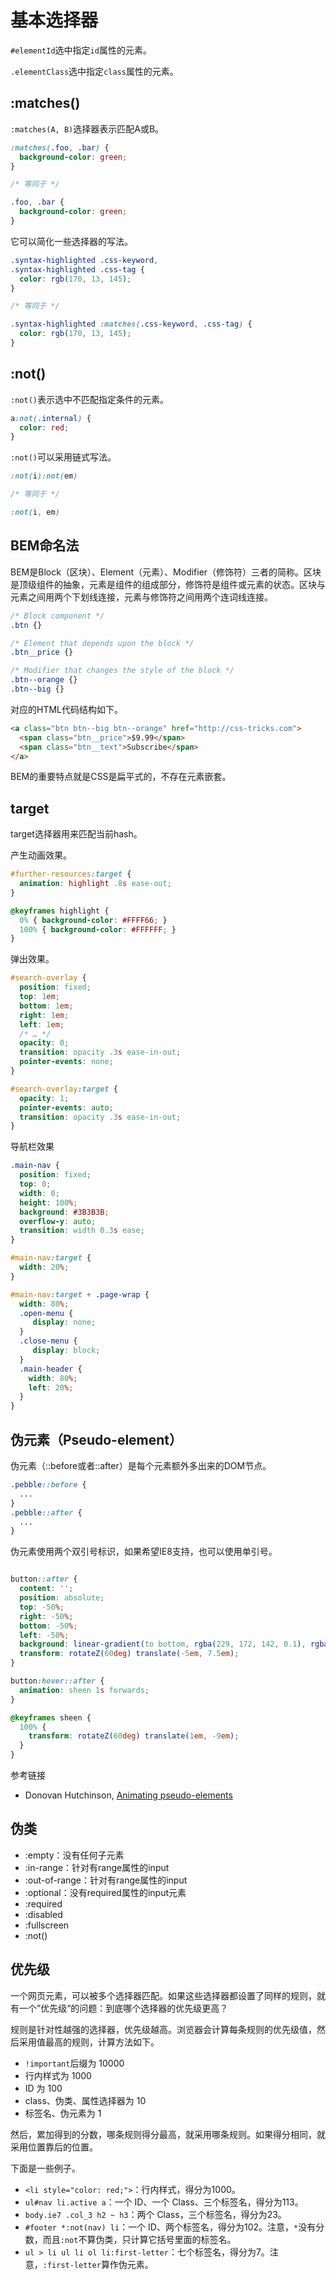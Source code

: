 # 基本选择器

`#elementId`选中指定`id`属性的元素。

`.elementClass`选中指定`class`属性的元素。

## :matches()

`:matches(A, B)`选择器表示匹配A或B。

```css
:matches(.foo, .bar) {
  background-color: green;
}

/* 等同于 */

.foo, .bar {
  background-color: green;
}
```

它可以简化一些选择器的写法。

```css
.syntax-highlighted .css-keyword,
.syntax-highlighted .css-tag {
  color: rgb(170, 13, 145);
}

/* 等同于 */

.syntax-highlighted :matches(.css-keyword, .css-tag) {
  color: rgb(170, 13, 145);
}
```

## :not()

`:not()`表示选中不匹配指定条件的元素。

```css
a:not(.internal) {
  color: red;
}
```

`:not()`可以采用链式写法。

```css
:not(i):not(em)

/* 等同于 */

:not(i, em)
```

## BEM命名法

BEM是Block（区块）、Element（元素）、Modifier（修饰符）三者的简称。区块是顶级组件的抽象，元素是组件的组成部分，修饰符是组件或元素的状态。区块与元素之间用两个下划线连接，元素与修饰符之间用两个连词线连接。

```css
/* Block component */
.btn {}

/* Element that depends upon the block */
.btn__price {}

/* Modifier that changes the style of the block */
.btn--orange {}
.btn--big {}
```

对应的HTML代码结构如下。

```html
<a class="btn btn--big btn--orange" href="http://css-tricks.com">
  <span class="btn__price">$9.99</span>
  <span class="btn__text">Subscribe</span>
</a>
```

BEM的重要特点就是CSS是扁平式的，不存在元素嵌套。

## target

target选择器用来匹配当前hash。

产生动画效果。

```css
#further-resources:target {
  animation: highlight .8s ease-out;
}

@keyframes highlight {
  0% { background-color: #FFFF66; }
  100% { background-color: #FFFFFF; }
}
```

弹出效果。

```css
#search-overlay {
  position: fixed;
  top: 1em;
  bottom: 1em;
  right: 1em;
  left: 1em;
  /* … */
  opacity: 0;
  transition: opacity .3s ease-in-out;
  pointer-events: none;
}

#search-overlay:target {
  opacity: 1;
  pointer-events: auto;
  transition: opacity .3s ease-in-out;
}
```

导航栏效果

```css
.main-nav {
  position: fixed;
  top: 0;
  width: 0;
  height: 100%;
  background: #3B3B3B;
  overflow-y: auto;
  transition: width 0.3s ease;
}

#main-nav:target {
  width: 20%;
}

#main-nav:target + .page-wrap {
  width: 80%;
  .open-menu {
     display: none;
  }
  .close-menu {
     display: block;
  }
  .main-header {
    width: 80%;
    left: 20%;
  }
}
```

## 伪元素（Pseudo-element）

伪元素（::before或者::after）是每个元素额外多出来的DOM节点。


```css
.pebble::before {
  ...
}
.pebble::after {
  ...
}

```

伪元素使用两个双引号标识，如果希望IE8支持，也可以使用单引号。

```css

button::after {
  content: '';
  position: absolute;
  top: -50%;
  right: -50%;
  bottom: -50%;
  left: -50%;
  background: linear-gradient(to bottom, rgba(229, 172, 142, 0.1), rgba(255,255,255,0.5) 50%, rgba(229, 172, 142, 0.1));
  transform: rotateZ(60deg) translate(-5em, 7.5em);
}

button:hover::after {
  animation: sheen 1s forwards;
}

@keyframes sheen {
  100% {
    transform: rotateZ(60deg) translate(1em, -9em);
  }
}

```

参考链接

- Donovan Hutchinson, [Animating pseudo-elements](http://cssanimation.rocks/post/pseudo-elements/)

## 伪类

- :empty：没有任何子元素
- :in-range：针对有range属性的input
- :out-of-range：针对有range属性的input
- :optional：没有required属性的input元素
- :required
- :disabled
- :fullscreen
- :not()

## 优先级

一个网页元素，可以被多个选择器匹配。如果这些选择器都设置了同样的规则，就有一个”优先级“的问题：到底哪个选择器的优先级更高？

规则是针对性越强的选择器，优先级越高。浏览器会计算每条规则的优先级值，然后采用值最高的规则，计算方法如下。

- `!important`后缀为 10000
- 行内样式为 1000
- ID 为 100
- class、伪类、属性选择器为 10
- 标签名、伪元素为 1

然后，累加得到的分数，哪条规则得分最高，就采用哪条规则。如果得分相同，就采用位置靠后的位置。

下面是一些例子。

- `<li style="color: red;">`：行内样式，得分为1000。
- `ul#nav li.active a`：一个 ID、一个 Class、三个标签名，得分为113。
- `body.ie7 .col_3 h2 ~ h3`：两个 Class，三个标签名，得分为23。
- `#footer *:not(nav) li`：一个 ID、两个标签名，得分为102。注意，`*`没有分数，而且`:not`不算伪类，只计算它括号里面的标签名。
- `ul > li ul li ol li:first-letter`：七个标签名，得分为7。注意，`:first-letter`算作伪元素。
